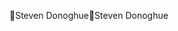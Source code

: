 Steven Donoghue                                       S t e v e n   D o n o g h u e                                                                             